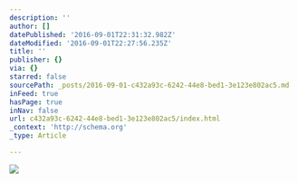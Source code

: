 ```yaml
---
description: ''
author: []
datePublished: '2016-09-01T22:31:32.982Z'
dateModified: '2016-09-01T22:27:56.235Z'
title: ''
publisher: {}
via: {}
starred: false
sourcePath: _posts/2016-09-01-c432a93c-6242-44e8-bed1-3e123e802ac5.md
inFeed: true
hasPage: true
inNav: false
url: c432a93c-6242-44e8-bed1-3e123e802ac5/index.html
_context: 'http://schema.org'
_type: Article

---
```

![](https://the-grid-user-content.s3-us-west-2.amazonaws.com/aa279a42-57c0-458d-a5ff-419961c7c6dc.jpg)